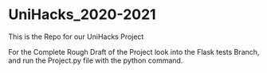 # UniHacks_2020-2021
This is the Repo for our UniHacks Project


For the Complete Rough Draft of the Project look into the Flask tests Branch, and run the Project.py file with the python command.
